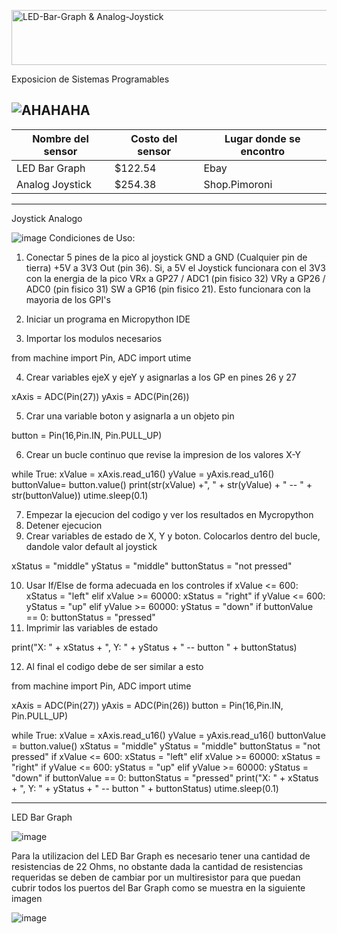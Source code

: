 <a href="https://cooltext.com"><img src="https://images.cooltext.com/5619344.png" width="1050" height="88" alt="LED-Bar-Graph & Analog-Joystick" /></a>

Exposicion de Sistemas Programables

![AHAHAHA](https://user-images.githubusercontent.com/99285798/190015378-798b7335-c80f-464b-a1c7-bc71c640e2d1.png)
----
<table class="tg">
<thead>
  <tr>
    <th class="tg-0pky">Nombre del sensor</th>
    <th class="tg-0pky">Costo del sensor</th>
    <th class="tg-0pky">Lugar donde se encontro</th>
  </tr>
</thead>
<tbody>
  <tr>
    <td class="tg-0pky">LED Bar Graph</td>
    <td class="tg-0pky">$122.54</td>
    <td class="tg-0pky">Ebay</td>
  </tr>
  <tr>
    <td class="tg-0pky">Analog Joystick</td>
    <td class="tg-0pky">$254.38</td>
    <td class="tg-0pky">Shop.Pimoroni</td>
  </tr>
</tbody>
</table>

----
Joystick Analogo

![image](https://user-images.githubusercontent.com/99285798/190511239-eae2feda-4400-4f2c-a572-9b02f31f89c1.png)
Condiciones de Uso:
1. Conectar 5 pines de la pico al joystick
GND a GND (Cualquier pin de tierra)
+5V a 3V3 Out (pin 36). Si, a 5V el Joystick funcionara con el 3V3 con la energia de la pico
VRx a GP27 / ADC1 (pin fisico 32)
VRy a GP26 / ADC0 (pin fisico 31)
SW a GP16 (pin fisico 21). Esto funcionara con la mayoria de los GPI's

2. Iniciar un programa en Micropython IDE
3. Importar los modulos necesarios

from machine import Pin, ADC
import utime

4. Crear variables ejeX y ejeY y asignarlas a los GP en pines 26 y 27

xAxis = ADC(Pin(27))
yAxis = ADC(Pin(26))

5. Crar una variable boton y asignarla a un objeto pin

button = Pin(16,Pin.IN, Pin.PULL_UP)

6. Crear un bucle continuo que revise la impresion de los valores X-Y

while True:
    xValue = xAxis.read_u16()
    yValue = yAxis.read_u16()
    buttonValue= button.value()
    print(str(xValue) +", " + str(yValue) + " -- " + str(buttonValue))
    utime.sleep(0.1)

7. Empezar la ejecucion del codigo y ver los resultados en Mycropython
8. Detener ejecucion
9. Crear variables de estado de X, Y y boton. Colocarlos dentro del bucle, dandole valor default al joystick

xStatus = "middle"
yStatus = "middle"
buttonStatus = "not pressed"

10. Usar If/Else de forma adecuada en los controles
 if xValue <= 600:
        xStatus = "left"
    elif xValue >= 60000:
        xStatus = "right"
    if yValue <= 600:
        yStatus = "up"
    elif yValue >= 60000:
        yStatus = "down"
    if buttonValue == 0:
        buttonStatus = "pressed"
11. Imprimir las variables de estado

print("X: " + xStatus + ", Y: " + yStatus + " -- button " + buttonStatus)

12. Al final el codigo debe de ser similar a esto

from machine import Pin, ADC
import utime

xAxis = ADC(Pin(27))
yAxis = ADC(Pin(26))
button = Pin(16,Pin.IN, Pin.PULL_UP)

while True:
    xValue = xAxis.read_u16()
    yValue = yAxis.read_u16()
    buttonValue = button.value()
    xStatus = "middle"
    yStatus = "middle"
    buttonStatus = "not pressed"
    if xValue <= 600:
        xStatus = "left"
    elif xValue >= 60000:
        xStatus = "right"
    if yValue <= 600:
        yStatus = "up"
    elif yValue >= 60000:
        yStatus = "down"
    if buttonValue == 0:
        buttonStatus = "pressed"
    print("X: " + xStatus + ", Y: " + yStatus + " -- button " + buttonStatus)
    utime.sleep(0.1)

----
LED Bar Graph

![image](https://user-images.githubusercontent.com/99285798/190718306-d688994a-271c-42e2-bb79-d0d63938c3ff.png)

Para la utilizacion del LED Bar Graph es necesario tener una cantidad de resistencias de 22 Ohms, no obstante dada la cantidad de resistencias requeridas se deben de cambiar por un multiresistor para que puedan cubrir todos los puertos del Bar Graph como se muestra en la siguiente imagen

![image](https://user-images.githubusercontent.com/99285798/190718792-453a6b02-527d-45f2-af16-b52bff4f46c4.png)

